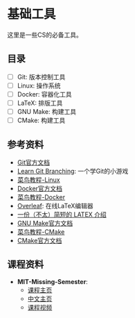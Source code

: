 # 基础工具

这里是一些CS的必备工具。

## 目录
- [ ] Git: 版本控制工具
- [ ] Linux: 操作系统
- [ ] Docker: 容器化工具
- [ ] LaTeX: 排版工具
- [ ] GNU Make: 构建工具
- [ ] CMake: 构建工具

## 参考资料


- [Git官方文档](https://git-scm.com/doc)
- [Learn Git Branching](https://learngitbranching.js.org/): 一个学Git的小游戏
- [菜鸟教程-Linux](https://www.runoob.com/linux/linux-tutorial.html)
- [Docker官方文档](https://docs.docker.com/)
- [菜鸟教程-Docker](https://www.runoob.com/docker/docker-tutorial.html)
- [Overleaf](https://www.overleaf.com/): 在线LaTeX编辑器
- [一份（不太）简短的 LATEX 介绍](https://texdoc.org/serve/lshort-zh-cn.pdf/0)
- [GNU Make官方文档](https://www.gnu.org/software/make/manual/make.html)
- [菜鸟教程-CMake](https://www.runoob.com/cmake/cmake-tutorial.html)
- [CMake官方文档](https://cmake.org/documentation/)

## 课程资料
- **MIT-Missing-Semester**: 
    - [课程主页](https://missing.csail.mit.edu/)
    - [中文主页](https://missing-semester-cn.github.io/)
    - [课程视频](https://www.bilibili.com/video/BV11H4y1u7Fi)
